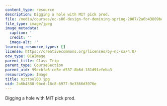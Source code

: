 ```yaml
---
content_type: resource
description: Digging a hole with MIT pick prod.
file: /media/courses/ec-s06-design-for-demining-spring-2007/2a6b43809bcd18c869779e3366d3976e_mittool03.jpg
file_type: image/jpeg
image_metadata:
  caption: ''
  credit: ''
  image-alt: ''
learning_resource_types: []
license: https://creativecommons.org/licenses/by-nc-sa/4.0/
ocw_type: OCWImage
parent_title: Class Trip
parent_type: CourseSection
parent_uid: 99ecbfa6-ce5e-d537-8b6d-181d91efeba3
resourcetype: Image
title: mittool03.jpg
uid: 2a6b4380-9bcd-18c8-6977-9e3366d3976e
---
```

Digging a hole with MIT pick prod.